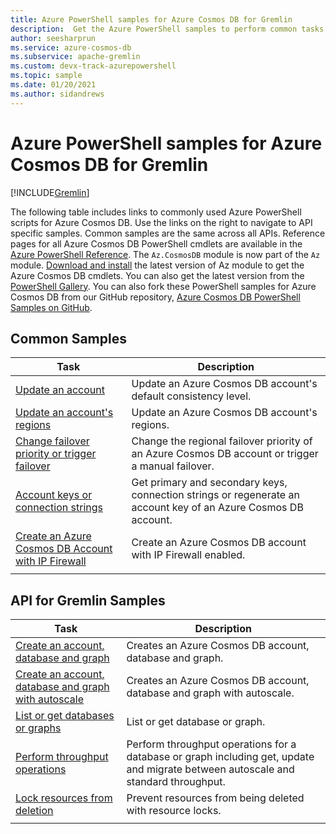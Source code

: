 ```yaml
---
title: Azure PowerShell samples for Azure Cosmos DB for Gremlin
description:  Get the Azure PowerShell samples to perform common tasks in Azure Cosmos DB for Gremlin
author: seesharprun
ms.service: azure-cosmos-db
ms.subservice: apache-gremlin
ms.custom: devx-track-azurepowershell
ms.topic: sample
ms.date: 01/20/2021
ms.author: sidandrews
---
```


# Azure PowerShell samples for Azure Cosmos DB for Gremlin
[!INCLUDE[Gremlin](../includes/appliesto-gremlin.md)]

The following table includes links to commonly used Azure PowerShell scripts for Azure Cosmos DB. Use the links on the right to navigate to API specific samples. Common samples are the same across all APIs. Reference pages for all Azure Cosmos DB PowerShell cmdlets are available in the [Azure PowerShell Reference](/powershell/module/az.cosmosdb). The `Az.CosmosDB` module is now part of the `Az` module. [Download and install](/powershell/azure/install-azure-powershell) the latest version of Az module to get the Azure Cosmos DB cmdlets. You can also get the latest version from the [PowerShell Gallery](https://www.powershellgallery.com/packages/Az/5.4.0). You can also fork these PowerShell samples for Azure Cosmos DB from our GitHub repository, [Azure Cosmos DB PowerShell Samples on GitHub](https://github.com/Azure/azure-docs-powershell-samples/tree/master/cosmosdb).

## Common Samples

|Task | Description |
|---|---|
|[Update an account](../scripts/powershell/common/account-update.md?toc=%2fpowershell%2fmodule%2ftoc.json)| Update an Azure Cosmos DB account's default consistency level. |
|[Update an account's regions](../scripts/powershell/common/update-region.md?toc=%2fpowershell%2fmodule%2ftoc.json)| Update an Azure Cosmos DB account's regions. |
|[Change failover priority or trigger failover](../scripts/powershell/common/failover-priority-update.md?toc=%2fpowershell%2fmodule%2ftoc.json)| Change the regional failover priority of an Azure Cosmos DB account or trigger a manual failover. |
|[Account keys or connection strings](../scripts/powershell/common/keys-connection-strings.md?toc=%2fpowershell%2fmodule%2ftoc.json)| Get primary and secondary keys, connection strings or regenerate an account key of an Azure Cosmos DB account. |
|[Create an Azure Cosmos DB Account with IP Firewall](../scripts/powershell/common/firewall-create.md?toc=%2fpowershell%2fmodule%2ftoc.json)| Create an Azure Cosmos DB account with IP Firewall enabled. |
|||

## API for Gremlin Samples

|Task | Description |
|---|---|
|[Create an account, database and graph](../scripts/powershell/gremlin/create.md?toc=%2fpowershell%2fmodule%2ftoc.json)| Creates an Azure Cosmos DB account, database and graph. |
|[Create an account, database and graph with autoscale](../scripts/powershell/gremlin/autoscale.md?toc=%2fpowershell%2fmodule%2ftoc.json)| Creates an Azure Cosmos DB account, database and graph with autoscale. |
|[List or get databases or graphs](../scripts/powershell/gremlin/list-get.md?toc=%2fpowershell%2fmodule%2ftoc.json)| List or get database or graph. |
|[Perform throughput operations](../scripts/powershell/gremlin/throughput.md?toc=%2fpowershell%2fmodule%2ftoc.json)| Perform throughput operations for a database or graph including get, update and migrate between autoscale and standard throughput. |
|[Lock resources from deletion](../scripts/powershell/gremlin/lock.md?toc=%2fpowershell%2fmodule%2ftoc.json)| Prevent resources from being deleted with resource locks. |
|||
